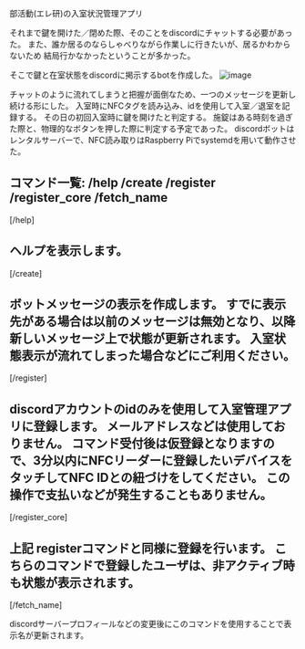 部活動(エレ研)の入室状況管理アプリ

それまで鍵を開けた／閉めた際、そのことをdiscordにチャットする必要があった。
また、誰か居るのならしゃべりながら作業しに行きたいが、居るかわからないため
結局行かなかったということが多かった。

そこで鍵と在室状態をdiscordに掲示するbotを作成した。
![image](https://github.com/kino-n1851/elekenGK/assets/46987400/349eb69c-8800-48eb-8a7d-f80e508abe81)

チャットのように流れてしまうと把握が面倒なため、一つのメッセージを更新し続ける形にした。
入室時にNFCタグを読み込み、idを使用して入室／退室を記録する。
その日の初回入室時に鍵を開けたと判定する。
施錠はある時刻を過ぎた際と、物理的なボタンを押した際に判定する予定であった。
discordボットはレンタルサーバーで、NFC読み取りはRaspberry Piでsystemdを用いて動作させた。

コマンド一覧:
  /help
  /create
  /register
  /register_core
  /fetch_name
--------------
[/help]

ヘルプを表示します。
--------------
[/create]

ボットメッセージの表示を作成します。
すでに表示先がある場合は以前のメッセージは無効となり、以降新しいメッセージ上で状態が更新されます。
入室状態表示が流れてしまった場合などにご利用ください。
--------------
[/register]

discordアカウントのidのみを使用して入室管理アプリに登録します。
メールアドレスなどは使用しておりません。
コマンド受付後は仮登録となりますので、3分以内にNFCリーダーに登録したいデバイスをタッチしてNFC IDとの紐づけをしてください。
この操作で支払いなどが発生することもありません。
--------------
[/register_core]

上記 registerコマンドと同様に登録を行います。
こちらのコマンドで登録したユーザは、非アクティブ時も状態が表示されます。
--------------
[/fetch_name]

discordサーバープロフィールなどの変更後にこのコマンドを使用することで表示名が更新されます。
